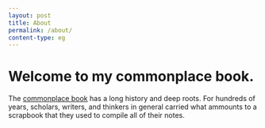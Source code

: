 ```yaml
---
layout: post
title: About
permalink: /about/
content-type: eg
---
```


# Welcome to my commonplace book.

The [commonplace book](_notes/imb/pathways-imb-cohort-content.md) has a long history and deep roots. For hundreds of years, scholars, writers, and thinkers in general carried what ammounts to a scrapbook that they used to compile all of their notes. 

